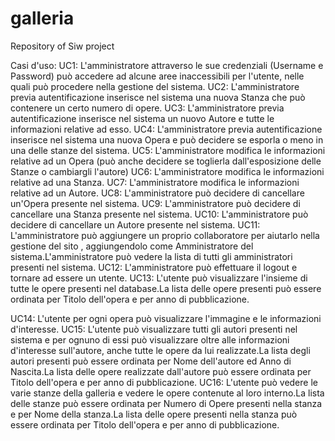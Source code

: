 # galleria
Repository of Siw project 

Casi d'uso:
UC1: L'amministratore attraverso le sue credenziali (Username e Password) può accedere ad alcune aree inaccessibili per l'utente, nelle quali può procedere nella gestione del sistema.
UC2: L'amministratore previa autentificazione inserisce nel sistema una nuova Stanza che può contenere un certo numero di opere.
UC3: L'amministratore previa autentificazione inserisce nel sistema un nuovo Autore e tutte le informazioni relative ad esso.
UC4: L'amministratore previa autentificazione inserisce nel sistema una nuova Opera e può decidere se esporla o meno in una delle stanze del sistema.
UC5: L'amministratore modifica le informazioni relative ad un Opera (può anche decidere se toglierla dall'esposizione delle Stanze o cambiargli l'autore)
UC6: L'amministratore modifica le informazioni relative ad una Stanza.
UC7: L'amministratore modifica le informazioni relative ad un Autore.
UC8: L'amministratore può decidere di cancellare un'Opera presente nel sistema.
UC9: L'amministratore può decidere di cancellare una Stanza presente nel sistema.
UC10: L'amministratore può decidere di cancellare un Autore presente nel sistema.
UC11: L'amministratore può aggiungere un proprio collaboratore per aiutarlo nella gestione del sito , aggiungendolo come Amministratore del sistema.L'amministratore può vedere la lista di tutti gli amministratori presenti nel sistema.
UC12: L'amministratore può effettuare il logout e tornare ad essere un utente.
UC13: L'utente può visualizzare l'insieme di tutte le opere presenti nel database.La lista delle opere presenti può essere ordinata per Titolo dell'opera e per anno di pubblicazione. 

UC14: L'utente per ogni opera può visualizzare l'immagine e le informazioni d'interesse.
UC15: L'utente può visualizzare tutti gli autori presenti nel sistema e per ognuno di essi può visualizzare oltre alle informazioni d'interesse sull'autore, anche tutte le opere da lui realizzate.La lista degli autori presenti può essere ordinata per Nome dell'autore ed Anno di Nascita.La lista delle opere realizzate dall'autore può essere ordinata per Titolo dell'opera e per anno di pubblicazione.
UC16: L'utente può vedere le varie stanze della galleria e vedere le opere contenute al loro interno.La lista delle stanze può essere ordinata per Numero di Opere presenti nella stanza e per Nome della stanza.La lista delle opere presenti nella stanza può essere ordinata per Titolo dell'opera e per anno di pubblicazione. 


